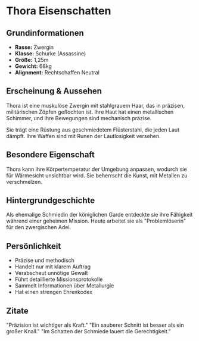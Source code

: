 # Thora Eisenschatten

## Grundinformationen
- **Rasse:** Zwergin
- **Klasse:** Schurke (Assassine)
- **Größe:** 1,25m
- **Gewicht:** 68kg
- **Alignment:** Rechtschaffen Neutral

## Erscheinung & Aussehen
Thora ist eine muskulöse Zwergin mit stahlgrauem Haar, das in präzisen, militärischen Zöpfen geflochten ist. Ihre Haut hat einen metallischen Schimmer, und ihre Bewegungen sind mechanisch präzise.

Sie trägt eine Rüstung aus geschmiedetem Flüsterstahl, die jeden Laut dämpft. Ihre Waffen sind mit Runen der Lautlosigkeit versehen.

## Besondere Eigenschaft
Thora kann ihre Körpertemperatur der Umgebung anpassen, wodurch sie für Wärmesicht unsichtbar wird. Sie beherrscht die Kunst, mit Metallen zu verschmelzen.

## Hintergrundgeschichte
Als ehemalige Schmiedin der königlichen Garde entdeckte sie ihre Fähigkeit während einer geheimen Mission. Heute arbeitet sie als "Problemlöserin" für den zwergischen Adel.

## Persönlichkeit
- Präzise und methodisch
- Handelt nur mit klarem Auftrag
- Verabscheut unnötige Gewalt
- Führt detaillierte Missionsprotokolle
- Sammelt Informationen über Metallurgie
- Hat einen strengen Ehrenkodex

## Zitate
"Präzision ist wichtiger als Kraft."
"Ein sauberer Schnitt ist besser als ein großer Knall."
"Im Schatten der Schmiede lauert die Gerechtigkeit."